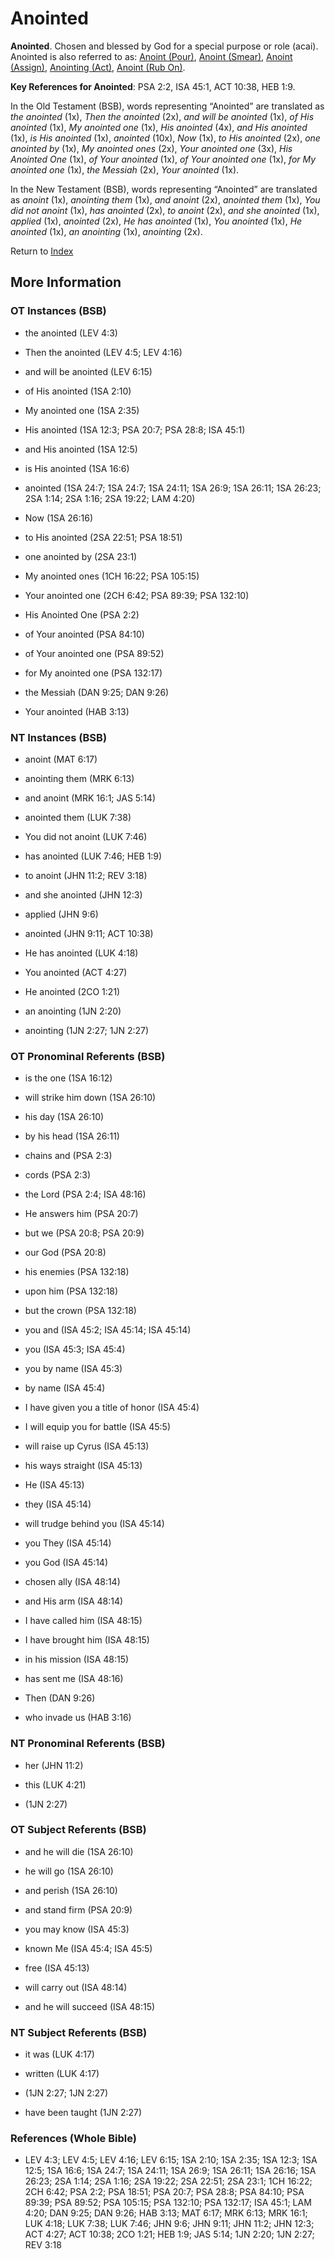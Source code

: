 # Anointed
**Anointed**. 
Chosen and blessed by God for a special purpose or role (acai). 
Anointed is also referred to as: 
[Anoint (Pour)](Anoint.md), [Anoint (Smear)](Anoint.2.md), [Anoint (Assign)](Anoint.3.md), [Anointing (Act)](Anointing.md), [Anoint (Rub On)](RubOn.md). 


**Key References for Anointed**: 
PSA 2:2, ISA 45:1, ACT 10:38, HEB 1:9. 


In the Old Testament (BSB), words representing “Anointed” are translated as 
*the anointed* (1x), *Then the anointed* (2x), *and will be anointed* (1x), *of His anointed* (1x), *My anointed one* (1x), *His anointed* (4x), *and His anointed* (1x), *is His anointed* (1x), *anointed* (10x), *Now* (1x), *to His anointed* (2x), *one anointed by* (1x), *My anointed ones* (2x), *Your anointed one* (3x), *His Anointed One* (1x), *of Your anointed* (1x), *of Your anointed one* (1x), *for My anointed one* (1x), *the Messiah* (2x), *Your anointed* (1x). 


In the New Testament (BSB), words representing “Anointed” are translated as 
*anoint* (1x), *anointing them* (1x), *and anoint* (2x), *anointed them* (1x), *You did not anoint* (1x), *has anointed* (2x), *to anoint* (2x), *and she anointed* (1x), *applied* (1x), *anointed* (2x), *He has anointed* (1x), *You anointed* (1x), *He anointed* (1x), *an anointing* (1x), *anointing* (2x). 


Return to [Index](00-Index.md)

## More Information

### OT Instances (BSB)

* the anointed (LEV 4:3)

* Then the anointed (LEV 4:5; LEV 4:16)

* and will be anointed (LEV 6:15)

* of His anointed (1SA 2:10)

* My anointed one (1SA 2:35)

* His anointed (1SA 12:3; PSA 20:7; PSA 28:8; ISA 45:1)

* and His anointed (1SA 12:5)

* is His anointed (1SA 16:6)

* anointed (1SA 24:7; 1SA 24:7; 1SA 24:11; 1SA 26:9; 1SA 26:11; 1SA 26:23; 2SA 1:14; 2SA 1:16; 2SA 19:22; LAM 4:20)

* Now (1SA 26:16)

* to His anointed (2SA 22:51; PSA 18:51)

* one anointed by (2SA 23:1)

* My anointed ones (1CH 16:22; PSA 105:15)

* Your anointed one (2CH 6:42; PSA 89:39; PSA 132:10)

* His Anointed One (PSA 2:2)

* of Your anointed (PSA 84:10)

* of Your anointed one (PSA 89:52)

* for My anointed one (PSA 132:17)

* the Messiah (DAN 9:25; DAN 9:26)

* Your anointed (HAB 3:13)



### NT Instances (BSB)

* anoint (MAT 6:17)

* anointing them (MRK 6:13)

* and anoint (MRK 16:1; JAS 5:14)

* anointed them (LUK 7:38)

* You did not anoint (LUK 7:46)

* has anointed (LUK 7:46; HEB 1:9)

* to anoint (JHN 11:2; REV 3:18)

* and she anointed (JHN 12:3)

* applied (JHN 9:6)

* anointed (JHN 9:11; ACT 10:38)

* He has anointed (LUK 4:18)

* You anointed (ACT 4:27)

* He anointed (2CO 1:21)

* an anointing (1JN 2:20)

* anointing (1JN 2:27; 1JN 2:27)



### OT Pronominal Referents (BSB)

* is the one (1SA 16:12)

* will strike him down (1SA 26:10)

* his day (1SA 26:10)

* by his head (1SA 26:11)

* chains and (PSA 2:3)

* cords (PSA 2:3)

* the Lord (PSA 2:4; ISA 48:16)

* He answers him (PSA 20:7)

* but we (PSA 20:8; PSA 20:9)

* our God (PSA 20:8)

* his enemies (PSA 132:18)

* upon him (PSA 132:18)

* but the crown (PSA 132:18)

* you and (ISA 45:2; ISA 45:14; ISA 45:14)

* you (ISA 45:3; ISA 45:4)

* you by name (ISA 45:3)

* by name (ISA 45:4)

* I have given you a title of honor (ISA 45:4)

* I will equip you for battle (ISA 45:5)

* will raise up Cyrus (ISA 45:13)

* his ways straight (ISA 45:13)

* He (ISA 45:13)

* they (ISA 45:14)

* will trudge behind you (ISA 45:14)

* you They (ISA 45:14)

* you God (ISA 45:14)

* chosen ally (ISA 48:14)

* and His arm (ISA 48:14)

* I have called him (ISA 48:15)

* I have brought him (ISA 48:15)

* in his mission (ISA 48:15)

* has sent me (ISA 48:16)

* Then (DAN 9:26)

* who invade us (HAB 3:16)



### NT Pronominal Referents (BSB)

* her (JHN 11:2)

* this (LUK 4:21)

*  (1JN 2:27)



### OT Subject Referents (BSB)

* and he will die (1SA 26:10)

* he will go (1SA 26:10)

* and perish (1SA 26:10)

* and stand firm (PSA 20:9)

* you may know (ISA 45:3)

* known Me (ISA 45:4; ISA 45:5)

* free (ISA 45:13)

* will carry out (ISA 48:14)

* and he will succeed (ISA 48:15)



### NT Subject Referents (BSB)

* it was (LUK 4:17)

* written (LUK 4:17)

*  (1JN 2:27; 1JN 2:27)

* have been taught (1JN 2:27)



### References (Whole Bible)

* LEV 4:3; LEV 4:5; LEV 4:16; LEV 6:15; 1SA 2:10; 1SA 2:35; 1SA 12:3; 1SA 12:5; 1SA 16:6; 1SA 24:7; 1SA 24:11; 1SA 26:9; 1SA 26:11; 1SA 26:16; 1SA 26:23; 2SA 1:14; 2SA 1:16; 2SA 19:22; 2SA 22:51; 2SA 23:1; 1CH 16:22; 2CH 6:42; PSA 2:2; PSA 18:51; PSA 20:7; PSA 28:8; PSA 84:10; PSA 89:39; PSA 89:52; PSA 105:15; PSA 132:10; PSA 132:17; ISA 45:1; LAM 4:20; DAN 9:25; DAN 9:26; HAB 3:13; MAT 6:17; MRK 6:13; MRK 16:1; LUK 4:18; LUK 7:38; LUK 7:46; JHN 9:6; JHN 9:11; JHN 11:2; JHN 12:3; ACT 4:27; ACT 10:38; 2CO 1:21; HEB 1:9; JAS 5:14; 1JN 2:20; 1JN 2:27; REV 3:18



